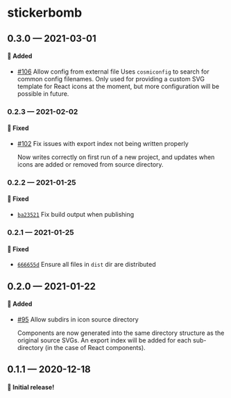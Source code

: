 # stickerbomb

## 0.3.0 — 2021-03-01

#### 🎁 Added

- [#106](https://github.com/showbie/backpack/pull/106) Allow config from external file
  Uses `cosmiconfig` to search for common config filenames. Only used
  for providing a custom SVG template for React icons at the moment, but
  more configuration will be possible in future.

### 0.2.3 — 2021-02-02

#### 🐛 Fixed

- [#102](https://github.com/showbie/backpack/pull/102) Fix issues with export index not being written properly

  Now writes correctly on first run of a new project, and updates when
  icons are added or removed from source directory.

### 0.2.2 — 2021-01-25

#### 🐛 Fixed

- [`ba23521`](https://github.com/showbie/backpack/commit/ba23521ea9501281c6487b4fa1e985cc26b94e32) Fix build output when publishing

### 0.2.1 — 2021-01-25

#### 🐛 Fixed

- [`666655d`](https://github.com/showbie/backpack/commit/666655d0a2a5597faba3b6b35be82a2533345b08) Ensure all files in `dist` dir are distributed

## 0.2.0 — 2021-01-22

#### 🎁 Added

- [#95](https://github.com/showbie/backpack/pull/95) Allow subdirs in icon source directory

  Components are now generated into the same directory structure as
  the original source SVGs. An export index will be added for each
  sub-directory (in the case of React components).

## 0.1.1 — 2020-12-18

#### 🎉 Initial release!
